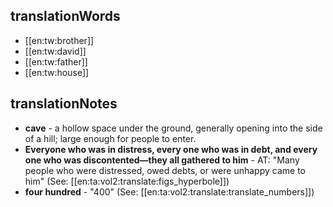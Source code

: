 ## translationWords

* [[en:tw:brother]]
* [[en:tw:david]]
* [[en:tw:father]]
* [[en:tw:house]]

## translationNotes

* **cave** - a hollow space under the ground, generally opening into the side of a hill; large enough for people to enter.
* **Everyone who was in distress, every one who was in debt, and every one who was discontented—they all gathered to him** - AT: "Many people who were distressed, owed debts, or were unhappy came to him" (See: [[en:ta:vol2:translate:figs_hyperbole]])
* **four hundred** - "400" (See: [[en:ta:vol2:translate:translate_numbers]])

